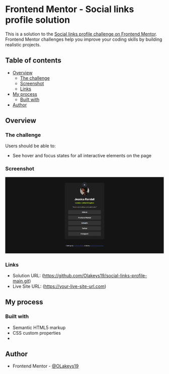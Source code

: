 # Frontend Mentor - Social links profile solution

This is a solution to the [Social links profile challenge on Frontend Mentor](https://www.frontendmentor.io/challenges/social-links-profile-UG32l9m6dQ). Frontend Mentor challenges help you improve your coding skills by building realistic projects.

## Table of contents

- [Overview](#overview)
  - [The challenge](#the-challenge)
  - [Screenshot](#screenshot)
  - [Links](#links)
- [My process](#my-process)
  - [Built with](#built-with)
- [Author](#author)

## Overview

### The challenge

Users should be able to:

- See hover and focus states for all interactive elements on the page

### Screenshot

![](/social-screenshot.png)

### Links

- Solution URL: (https://github.com/Olakeys19/social-links-profile-main.git)
- Live Site URL: (https://your-live-site-url.com)

## My process

### Built with

- Semantic HTML5 markup
- CSS custom properties
-

## Author

- Frontend Mentor - [@OLakeys19](https://www.frontendmentor.io/profile/olakeys19)
